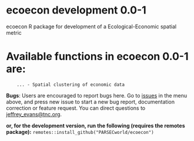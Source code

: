 # ecoecon development 0.0-1

ecoecon R package for development of a Ecological-Economic spatial metric  

# Available functions in ecoecon 0.0-1 are:


		... - Spatial clustering of economic data
		

**Bugs**: Users are encouraged to report bugs here. Go to [issues](https://github.com/PARSECworld/ecoecon/issues) in the menu above, and press new issue to start a new bug report, documentation correction or feature request. You can direct questions to <jeffrey_evans@tnc.org>.

**or, for the development version, run the following (requires the remotes package):**
`remotes::install_github("PARSECworld/ecoecon")`
